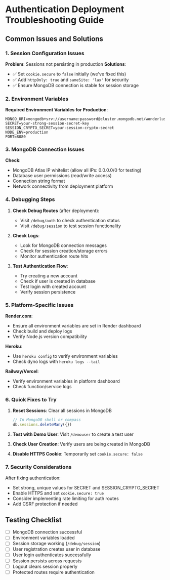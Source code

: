 # Authentication Deployment Troubleshooting Guide

## Common Issues and Solutions

### 1. Session Configuration Issues

**Problem**: Sessions not persisting in production
**Solutions**:
- ✅ Set `cookie.secure` to `false` initially (we've fixed this)
- ✅ Add `httpOnly: true` and `sameSite: 'lax'` for security
- ✅ Ensure MongoDB connection is stable for session storage

### 2. Environment Variables

**Required Environment Variables for Production**:
```
MONGO_URI=mongodb+srv://username:password@cluster.mongodb.net/wonderlust
SECRET=your-strong-session-secret-key
SESSION_CRYPTO_SECRET=your-session-crypto-secret
NODE_ENV=production
PORT=8080
```

### 3. MongoDB Connection Issues

**Check**:
- MongoDB Atlas IP whitelist (allow all IPs: 0.0.0.0/0 for testing)
- Database user permissions (read/write access)
- Connection string format
- Network connectivity from deployment platform

### 4. Debugging Steps

1. **Check Debug Routes** (after deployment):
   - Visit `/debug/auth` to check authentication status
   - Visit `/debug/session` to test session functionality

2. **Check Logs**:
   - Look for MongoDB connection messages
   - Check for session creation/storage errors
   - Monitor authentication route hits

3. **Test Authentication Flow**:
   - Try creating a new account
   - Check if user is created in database
   - Test login with created account
   - Verify session persistence

### 5. Platform-Specific Issues

**Render.com**:
- Ensure all environment variables are set in Render dashboard
- Check build and deploy logs
- Verify Node.js version compatibility

**Heroku**:
- Use `heroku config` to verify environment variables
- Check dyno logs with `heroku logs --tail`

**Railway/Vercel**:
- Verify environment variables in platform dashboard
- Check function/service logs

### 6. Quick Fixes to Try

1. **Reset Sessions**: Clear all sessions in MongoDB
   ```javascript
   // In MongoDB shell or compass
   db.sessions.deleteMany({})
   ```

2. **Test with Demo User**: Visit `/demouser` to create a test user

3. **Check User Creation**: Verify users are being created in MongoDB

4. **Disable HTTPS Cookie**: Temporarily set `cookie.secure: false`

### 7. Security Considerations

After fixing authentication:
- Set strong, unique values for SECRET and SESSION_CRYPTO_SECRET
- Enable HTTPS and set `cookie.secure: true`
- Consider implementing rate limiting for auth routes
- Add CSRF protection if needed

## Testing Checklist

- [ ] MongoDB connection successful
- [ ] Environment variables loaded
- [ ] Session storage working (`/debug/session`)
- [ ] User registration creates user in database
- [ ] User login authenticates successfully
- [ ] Session persists across requests
- [ ] Logout clears session properly
- [ ] Protected routes require authentication